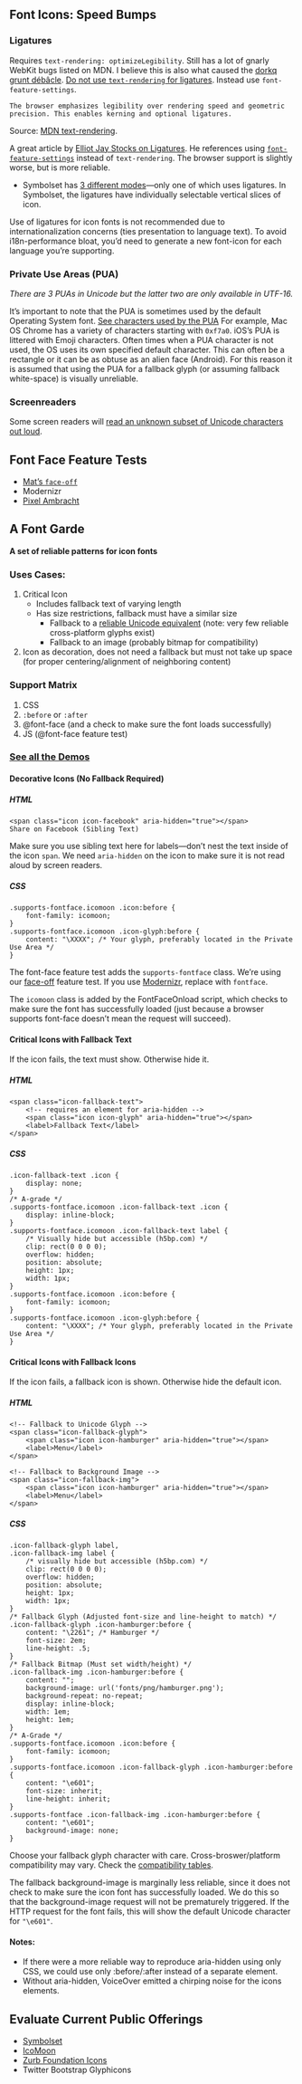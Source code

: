 ## Font Icons: Speed Bumps

### Ligatures

Requires `text-rendering: optimizeLegibility`. Still has a lot of gnarly WebKit bugs listed on MDN. I believe this is also what caused the [dorkq grunt débâcle](https://github.com/gruntjs/gruntjs.com/issues/81). [Do not use `text-rendering` for ligatures](http://stackoverflow.com/questions/7968795/is-it-safe-to-use-the-css-rule-text-rendering-optimizelegibility-on-all-text/12430050#12430050). Instead use `font-feature-settings`.

	The browser emphasizes legibility over rendering speed and geometric precision. This enables kerning and optional ligatures.

Source: [MDN text-rendering](https://developer.mozilla.org/en-US/docs/Web/CSS/text-rendering).

 A great article by [Elliot Jay Stocks on Ligatures](http://elliotjaystocks.com/blog/the-fine-flourish-of-the-ligature/). He references using [`font-feature-settings`](https://developer.mozilla.org/en-US/docs/Web/CSS/font-feature-settings) instead of `text-rendering`. The browser support is slightly worse, but is more reliable.

* Symbolset has [3 different modes](http://webcache.googleusercontent.com/search?q=cache:K1TPKPtfytUJ:blog.symbolset.com/browser-support+&cd=1&hl=en&ct=clnk&gl=us)—only one of which uses ligatures. In Symbolset, the ligatures have individually selectable vertical slices of icon.

Use of ligatures for icon fonts is not recommended due to internationalization concerns (ties presentation to language text). To avoid i18n-performance bloat, you’d need to generate a new font-icon for each language you’re supporting. 

### Private Use Areas (PUA)

*There are 3 PUAs in Unicode but the latter two are only available in UTF-16.*

It’s important to note that the PUA is sometimes used by the default Operating System font.  [See characters used by the PUA](http://www.fileformat.info/info/unicode/block/private_use_area/utf8test.htm) For example, Mac OS Chrome has a variety of characters starting with `0xf7a0`. iOS’s PUA is littered with Emoji characters. Often times when a PUA character is not used, the OS uses its own specified default character. This can often be a rectangle or it can be as obtuse as an alien face (Android). For this reason it is assumed that using the PUA for a fallback glyph (or assuming fallback white-space) is visually unreliable.

### Screenreaders

Some screen readers will [read an unknown subset of Unicode characters out loud](http://jsbin.com/uGIFeyES/3).

## Font Face Feature Tests

* [Mat’s `face-off`](https://github.com/filamentgroup/face-off)
* Modernizr
* [Pixel Ambracht](http://pixelambacht.nl/2013/font-face-render-check/)

## A Font Garde

**A set of reliable patterns for icon fonts**

### Uses Cases:

1. Critical Icon
	* Includes fallback text of varying length
	* Has size restrictions, fallback must have a similar size
		* Fallback to a [reliable Unicode equivalent](http://unicode.johnholtripley.co.uk/) (note: very few reliable cross-platform glyphs exist)
		* Fallback to an image (probably bitmap for compatibility)
1. Icon as decoration, does not need a fallback but must not take up space (for proper centering/alignment of neighboring content)

### Support Matrix

1. CSS
1. `:before` or `:after`
1. @font-face (and a check to make sure the font loads successfully)
1. JS (@font-face feature test)

### [See all the Demos](http://filamentgroup.github.io/a-font-garde/markup.html)

#### Decorative Icons (No Fallback Required)

##### HTML

	<span class="icon icon-facebook" aria-hidden="true"></span>
	Share on Facebook (Sibling Text)

Make sure you use sibling text here for labels—don’t nest the text inside of the icon `span`. We need `aria-hidden` on the icon to make sure it is not read aloud by screen readers.

##### CSS

	.supports-fontface.icomoon .icon:before {
		font-family: icomoon;
	}
	.supports-fontface.icomoon .icon-glyph:before {
		content: "\XXXX"; /* Your glyph, preferably located in the Private Use Area */
	}

The font-face feature test adds the `supports-fontface` class. We’re using our [face-off](https://github.com/filamentgroup/face-off) feature test. If you use [Modernizr](http://modernizr.com/docs/#features-css), replace with `fontface`.

The `icomoon` class is added by the FontFaceOnload script, which checks to make sure the font has successfully loaded (just because a browser supports font-face doesn’t mean the request will succeed).

#### Critical Icons with Fallback Text

If the icon fails, the text must show. Otherwise hide it.

##### HTML

	<span class="icon-fallback-text">
		<!-- requires an element for aria-hidden -->
		<span class="icon icon-glyph" aria-hidden="true"></span>
		<label>Fallback Text</label>
	</span>

##### CSS

	.icon-fallback-text .icon {
		display: none;
	}
	/* A-grade */
	.supports-fontface.icomoon .icon-fallback-text .icon {
		display: inline-block;
	}
	.supports-fontface.icomoon .icon-fallback-text label {
		/* Visually hide but accessible (h5bp.com) */
		clip: rect(0 0 0 0);
		overflow: hidden;
		position: absolute;
		height: 1px;
		width: 1px;
	}
	.supports-fontface.icomoon .icon:before {
		font-family: icomoon;
	}
	.supports-fontface.icomoon .icon-glyph:before {
		content: "\XXXX"; /* Your glyph, preferably located in the Private Use Area */
	}


#### Critical Icons with Fallback Icons

If the icon fails, a fallback icon is shown. Otherwise hide the default icon.

##### HTML

	<!-- Fallback to Unicode Glyph -->
	<span class="icon-fallback-glyph">
		<span class="icon icon-hamburger" aria-hidden="true"></span>
		<label>Menu</label>
	</span>

	<!-- Fallback to Background Image -->
	<span class="icon-fallback-img">
		<span class="icon icon-hamburger" aria-hidden="true"></span>
		<label>Menu</label>
	</span>

##### CSS

	.icon-fallback-glyph label,
	.icon-fallback-img label {
		/* visually hide but accessible (h5bp.com) */
		clip: rect(0 0 0 0);
		overflow: hidden;
		position: absolute;
		height: 1px;
		width: 1px;
	}
	/* Fallback Glyph (Adjusted font-size and line-height to match) */
	.icon-fallback-glyph .icon-hamburger:before {
		content: "\2261"; /* Hamburger */
		font-size: 2em;
		line-height: .5;
	}
	/* Fallback Bitmap (Must set width/height) */
	.icon-fallback-img .icon-hamburger:before {
		content: "";
		background-image: url('fonts/png/hamburger.png');
		background-repeat: no-repeat;
		display: inline-block;
		width: 1em;
		height: 1em;
	}
	/* A-Grade */
	.supports-fontface.icomoon .icon:before {
		font-family: icomoon;
	}
	.supports-fontface.icomoon .icon-fallback-glyph .icon-hamburger:before {
		content: "\e601";
		font-size: inherit;
		line-height: inherit;
	}
	.supports-fontface .icon-fallback-img .icon-hamburger:before {
		content: "\e601";
		background-image: none;
	}

Choose your fallback glyph character with care. Cross-broswer/platform compatibility may vary. Check the [compatibility tables]( http://unicode.johnholtripley.co.uk/).

The fallback background-image is marginally less reliable, since it does not check to make sure the icon font has successfully loaded. We do this so that the background-image request will not be prematurely triggered. If the HTTP request for the font fails, this will show the default Unicode character for `"\e601"`.

#### Notes:

* If there were a more reliable way to reproduce aria-hidden using only CSS, we could use only :before/:after instead of a separate element.
* Without aria-hidden, VoiceOver emitted a chirping noise for the icons elements.

## Evaluate Current Public Offerings

* [Symbolset](http://symbolset.com/)
* [IcoMoon](http://icomoon.io/)
* [Zurb Foundation Icons](http://zurb.com/playground/foundation-icons)
* Twitter Bootstrap Glyphicons


